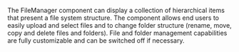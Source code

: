 The FileManager component can display a collection of hierarchical items that present a file system structure. The component allows end users to easily upload and select files and to change folder structure (rename, move, copy and delete files and folders). File and folder management capabilities are fully customizable and can be switched off if necessary.
<!--split-->